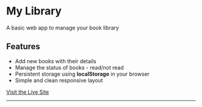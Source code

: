 # My Library
A basic web app to manage your book library

## Features

- Add new books with their details
- Manage the status of books - read/not read    
- Persistent storage using **localStorage** in your browser 
- Simple and clean responsive layout

[Visit the Live Site](https://pdk34.github.io/Library/)  

---
